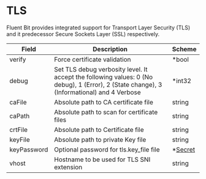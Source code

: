 # TLS

Fluent Bit provides integrated support for Transport Layer Security (TLS) and it predecessor Secure Sockets Layer (SSL) respectively.


| Field | Description | Scheme |
| ----- | ----------- | ------ |
| verify | Force certificate validation | *bool |
| debug | Set TLS debug verbosity level. It accept the following values: 0 (No debug), 1 (Error), 2 (State change), 3 (Informational) and 4 Verbose | *int32 |
| caFile | Absolute path to CA certificate file | string |
| caPath | Absolute path to scan for certificate files | string |
| crtFile | Absolute path to Certificate file | string |
| keyFile | Absolute path to private Key file | string |
| keyPassword | Optional password for tls.key_file file | *[Secret](secret.md) |
| vhost | Hostname to be used for TLS SNI extension | string |
